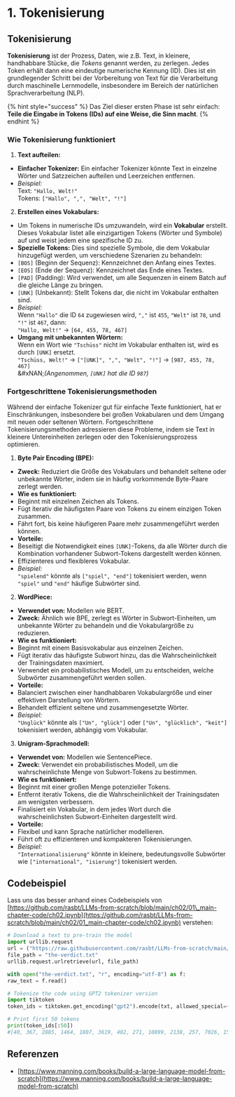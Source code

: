 # 1. Tokenisierung

## Tokenisierung

**Tokenisierung** ist der Prozess, Daten, wie z.B. Text, in kleinere, handhabbare Stücke, die _Tokens_ genannt werden, zu zerlegen. Jedes Token erhält dann eine eindeutige numerische Kennung (ID). Dies ist ein grundlegender Schritt bei der Vorbereitung von Text für die Verarbeitung durch maschinelle Lernmodelle, insbesondere im Bereich der natürlichen Sprachverarbeitung (NLP).

{% hint style="success" %}
Das Ziel dieser ersten Phase ist sehr einfach: **Teile die Eingabe in Tokens (IDs) auf eine Weise, die Sinn macht**.
{% endhint %}

### **Wie Tokenisierung funktioniert**

1. **Text aufteilen:**
* **Einfacher Tokenizer:** Ein einfacher Tokenizer könnte Text in einzelne Wörter und Satzzeichen aufteilen und Leerzeichen entfernen.
* _Beispiel:_\
Text: `"Hallo, Welt!"`\
Tokens: `["Hallo", ",", "Welt", "!"]`
2. **Erstellen eines Vokabulars:**
* Um Tokens in numerische IDs umzuwandeln, wird ein **Vokabular** erstellt. Dieses Vokabular listet alle einzigartigen Tokens (Wörter und Symbole) auf und weist jedem eine spezifische ID zu.
* **Spezielle Tokens:** Dies sind spezielle Symbole, die dem Vokabular hinzugefügt werden, um verschiedene Szenarien zu behandeln:
* `[BOS]` (Beginn der Sequenz): Kennzeichnet den Anfang eines Textes.
* `[EOS]` (Ende der Sequenz): Kennzeichnet das Ende eines Textes.
* `[PAD]` (Padding): Wird verwendet, um alle Sequenzen in einem Batch auf die gleiche Länge zu bringen.
* `[UNK]` (Unbekannt): Stellt Tokens dar, die nicht im Vokabular enthalten sind.
* _Beispiel:_\
Wenn `"Hallo"` die ID `64` zugewiesen wird, `","` ist `455`, `"Welt"` ist `78`, und `"!"` ist `467`, dann:\
`"Hallo, Welt!"` → `[64, 455, 78, 467]`
* **Umgang mit unbekannten Wörtern:**\
Wenn ein Wort wie `"Tschüss"` nicht im Vokabular enthalten ist, wird es durch `[UNK]` ersetzt.\
`"Tschüss, Welt!"` → `["[UNK]", ",", "Welt", "!"]` → `[987, 455, 78, 467]`\
&#xNAN;_(Angenommen, `[UNK]` hat die ID `987`)_

### **Fortgeschrittene Tokenisierungsmethoden**

Während der einfache Tokenizer gut für einfache Texte funktioniert, hat er Einschränkungen, insbesondere bei großen Vokabularen und dem Umgang mit neuen oder seltenen Wörtern. Fortgeschrittene Tokenisierungsmethoden adressieren diese Probleme, indem sie Text in kleinere Untereinheiten zerlegen oder den Tokenisierungsprozess optimieren.

1. **Byte Pair Encoding (BPE):**
* **Zweck:** Reduziert die Größe des Vokabulars und behandelt seltene oder unbekannte Wörter, indem sie in häufig vorkommende Byte-Paare zerlegt werden.
* **Wie es funktioniert:**
* Beginnt mit einzelnen Zeichen als Tokens.
* Fügt iterativ die häufigsten Paare von Tokens zu einem einzigen Token zusammen.
* Fährt fort, bis keine häufigeren Paare mehr zusammengeführt werden können.
* **Vorteile:**
* Beseitigt die Notwendigkeit eines `[UNK]`-Tokens, da alle Wörter durch die Kombination vorhandener Subwort-Tokens dargestellt werden können.
* Effizienteres und flexibleres Vokabular.
* _Beispiel:_\
`"spielend"` könnte als `["spiel", "end"]` tokenisiert werden, wenn `"spiel"` und `"end"` häufige Subwörter sind.
2. **WordPiece:**
* **Verwendet von:** Modellen wie BERT.
* **Zweck:** Ähnlich wie BPE, zerlegt es Wörter in Subwort-Einheiten, um unbekannte Wörter zu behandeln und die Vokabulargröße zu reduzieren.
* **Wie es funktioniert:**
* Beginnt mit einem Basisvokabular aus einzelnen Zeichen.
* Fügt iterativ das häufigste Subwort hinzu, das die Wahrscheinlichkeit der Trainingsdaten maximiert.
* Verwendet ein probabilistisches Modell, um zu entscheiden, welche Subwörter zusammengeführt werden sollen.
* **Vorteile:**
* Balanciert zwischen einer handhabbaren Vokabulargröße und einer effektiven Darstellung von Wörtern.
* Behandelt effizient seltene und zusammengesetzte Wörter.
* _Beispiel:_\
`"Unglück"` könnte als `["Un", "glück"]` oder `["Un", "glücklich", "keit"]` tokenisiert werden, abhängig vom Vokabular.
3. **Unigram-Sprachmodell:**
* **Verwendet von:** Modellen wie SentencePiece.
* **Zweck:** Verwendet ein probabilistisches Modell, um die wahrscheinlichste Menge von Subwort-Tokens zu bestimmen.
* **Wie es funktioniert:**
* Beginnt mit einer großen Menge potenzieller Tokens.
* Entfernt iterativ Tokens, die die Wahrscheinlichkeit der Trainingsdaten am wenigsten verbessern.
* Finalisiert ein Vokabular, in dem jedes Wort durch die wahrscheinlichsten Subwort-Einheiten dargestellt wird.
* **Vorteile:**
* Flexibel und kann Sprache natürlicher modellieren.
* Führt oft zu effizienteren und kompakteren Tokenisierungen.
* _Beispiel:_\
`"Internationalisierung"` könnte in kleinere, bedeutungsvolle Subwörter wie `["international", "isierung"]` tokenisiert werden.

## Codebeispiel

Lass uns das besser anhand eines Codebeispiels von [https://github.com/rasbt/LLMs-from-scratch/blob/main/ch02/01\_main-chapter-code/ch02.ipynb](https://github.com/rasbt/LLMs-from-scratch/blob/main/ch02/01_main-chapter-code/ch02.ipynb) verstehen:
```python
# Download a text to pre-train the model
import urllib.request
url = ("https://raw.githubusercontent.com/rasbt/LLMs-from-scratch/main/ch02/01_main-chapter-code/the-verdict.txt")
file_path = "the-verdict.txt"
urllib.request.urlretrieve(url, file_path)

with open("the-verdict.txt", "r", encoding="utf-8") as f:
raw_text = f.read()

# Tokenize the code using GPT2 tokenizer version
import tiktoken
token_ids = tiktoken.get_encoding("gpt2").encode(txt, allowed_special={"[EOS]"}) # Allow the user of the tag "[EOS]"

# Print first 50 tokens
print(token_ids[:50])
#[40, 367, 2885, 1464, 1807, 3619, 402, 271, 10899, 2138, 257, 7026, 15632, 438, 2016, 257, 922, 5891, 1576, 438, 568, 340, 373, 645, 1049, 5975, 284, 502, 284, 3285, 326, 11, 287, 262, 6001, 286, 465, 13476, 11, 339, 550, 5710, 465, 12036, 11, 6405, 257, 5527, 27075, 11]
```
## Referenzen

* [https://www.manning.com/books/build-a-large-language-model-from-scratch](https://www.manning.com/books/build-a-large-language-model-from-scratch)
